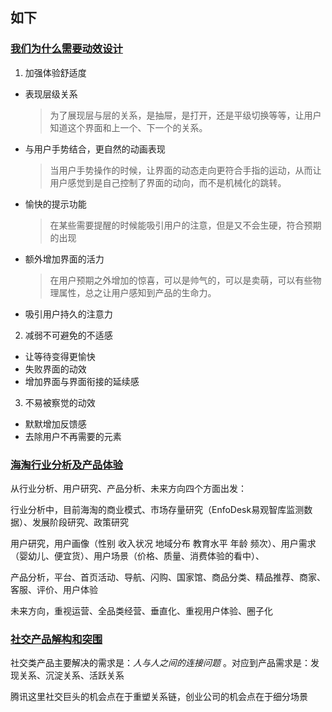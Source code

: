 ## 如下

### [我们为什么需要动效设计](http://www.ui.cn/detail/54562.html)

1. 加强体验舒适度
  * 表现层级关系
    > 为了展现层与层的关系，是抽屉，是打开，还是平级切换等等，让用户知道这个界面和上一个、下一个的关系。

  * 与用户手势结合，更自然的动画表现
    > 当用户手势操作的时候，让界面的动态走向更符合手指的运动，从而让用户感觉到是自己控制了界面的动向，而不是机械化的跳转。

  * 愉快的提示功能
    > 在某些需要提醒的时候能吸引用户的注意，但是又不会生硬，符合预期的出现

  * 额外增加界面的活力
    > 在用户预期之外增加的惊喜，可以是帅气的，可以是卖萌，可以有些物理属性，总之让用户感知到产品的生命力。

  * 吸引用户持久的注意力

2. 减弱不可避免的不适感
  * 让等待变得更愉快
  * 失败界面的动效
  * 增加界面与界面衔接的延续感

3. 不易被察觉的动效
  * 默默增加反馈感
  * 去除用户不再需要的元素

### [海淘行业分析及产品体验](http://www.woshipm.com/pd/171315.html)

从行业分析、用户研究、产品分析、未来方向四个方面出发：

行业分析中，目前海淘的商业模式、市场存量研究（EnfoDesk易观智库监测数据）、发展阶段研究、政策研究

用户研究，用户画像（性别 收入状况 地域分布 教育水平 年龄 频次）、用户需求（婴幼儿、便宜货）、用户场景（价格、质量、消费体验的看中）、

产品分析，平台、首页活动、导航、闪购、国家馆、商品分类、精品推荐、商家、客服、评价、用户体验

未来方向，重视运营、全品类经营、垂直化、重视用户体验、圈子化

### [社交产品解构和突围](http://www.woshipm.com/it/167248.html)

社交类产品主要解决的需求是：*人与人之间的连接问题* 。对应到产品需求是：发现关系、沉淀关系、活跃关系

腾讯这里社交巨头的机会点在于重塑关系链，创业公司的机会点在于细分场景

